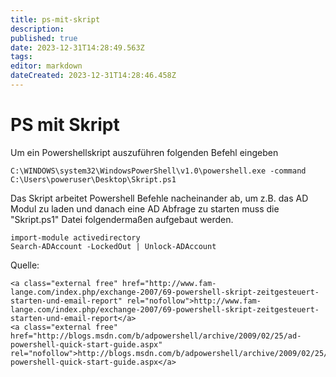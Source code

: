 ```yaml
---
title: ps-mit-skript
description: 
published: true
date: 2023-12-31T14:28:49.563Z
tags: 
editor: markdown
dateCreated: 2023-12-31T14:28:46.458Z
---
```


# PS mit Skript

Um ein Powershellskript auszuführen folgenden Befehl eingeben

```
C:\WINDOWS\system32\WindowsPowerShell\v1.0\powershell.exe -command C:\Users\poweruser\Desktop\Skript.ps1
```

  
Das Skript arbeitet Powershell Befehle nacheinander ab, um z.B. das AD Modul zu laden und danach eine AD Abfrage zu starten muss die "Skript.ps1" Datei folgendermaßen aufgebaut werden.

```
import-module activedirectory 
Search-ADAccount -LockedOut | Unlock-ADAccount
```

  
  
Quelle:

```
<a class="external free" href="http://www.fam-lange.com/index.php/exchange-2007/69-powershell-skript-zeitgesteuert-starten-und-email-report" rel="nofollow">http://www.fam-lange.com/index.php/exchange-2007/69-powershell-skript-zeitgesteuert-starten-und-email-report</a>
<a class="external free" href="http://blogs.msdn.com/b/adpowershell/archive/2009/02/25/ad-powershell-quick-start-guide.aspx" rel="nofollow">http://blogs.msdn.com/b/adpowershell/archive/2009/02/25/ad-powershell-quick-start-guide.aspx</a>
```